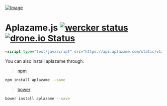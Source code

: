[![Image](https://aplazame.com/static/img/banners/banner-728-white.png "Aplazame") ](https://aplazame.com "Aplazame")

Aplazame.js [![wercker status](https://app.wercker.com/status/e3cdbafb5813b255e8dd982354e686ed/s/master "wercker status")](https://app.wercker.com/project/bykey/e3cdbafb5813b255e8dd982354e686ed) [![drone.io Status](http://drone.aplazame.com/api/badge/github.com/aplazame/aplazame-js/status.svg?branch=master)](http://drone.aplazame.com/github.com/aplazame/aplazame-js)
===========

``` html
<script type="text/javascript" src="https://api.aplazame.com/static/v1/js/aplazame.js"></script>
```

You can also install aplazame through:

> [npm](https://www.npmjs.com/package/aplazame)

``` sh
npm install aplazame --save
```

> [bower](http://bower.io/search/?q=aplazame)

``` sh
bower install aplazame --save
```
